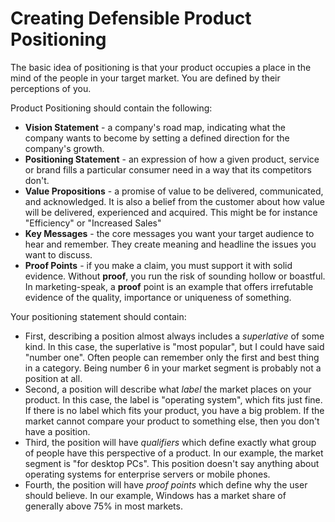 # Creating Defensible Product Positioning

The basic idea of positioning is that your product occupies a place in the mind of the people in your target market. You are defined by their perceptions of you.

Product Positioning should contain the following:

* **Vision Statement** - a company's road map, indicating what the company wants to become by setting a defined direction for the company's growth.
* **Positioning Statement** - an expression of how a given product, service or brand fills a particular consumer need in a way that its competitors don't.
* **Value Propositions** - a promise of value to be delivered, communicated, and acknowledged. It is also a belief from the customer about how value will be delivered, experienced and acquired. This might be for instance "Efficiency" or "Increased Sales"
* **Key Messages** -  the core messages you want your target audience to hear and remember. They create meaning and headline the issues you want to discuss.
* **Proof Points** -   if you make a claim, you must support it with solid evidence. Without **proof**, you run the risk of sounding hollow or boastful. In marketing-speak, a **proof** point is an example that offers irrefutable evidence of the quality, importance or uniqueness of something.

Your positioning statement should contain:

* First, describing a position almost always includes a _superlative_ of some kind.  In this case, the superlative is "most popular", but I could have said "number one".  Often people can remember only the first and best thing in a category.  Being number 6 in your market segment is probably not a position at all.
* Second, a position will describe what _label_ the market places on your product.  In this case, the label is "operating system", which fits just fine.  If there is no label which fits your product, you have a big problem.  If the market cannot compare your product to something else, then you don't have a position.
* Third, the position will have _qualifiers_ which define exactly what group of people have this perspective of a product.  In our example, the market segment is "for desktop PCs".  This position doesn't say anything about operating systems for enterprise servers or mobile phones.
* Fourth, the position will have _proof points_ which define why the user should believe. In our example, Windows has a market share of generally above 75% in most markets.

